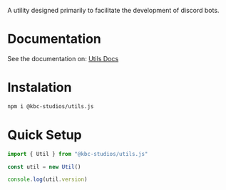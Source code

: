 A utility designed primarily to facilitate the development of discord bots.

# Documentation
See the documentation on: [Utils Docs](https://kbcstudios.github.io/utils/modules.html)

# Instalation
```sh
npm i @kbc-studios/utils.js
```

# Quick Setup
```ts
import { Util } from "@kbc-studios/utils.js"

const util = new Util()

console.log(util.version)
```